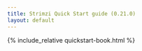 ```yaml
---
title: Strimzi Quick Start guide (0.21.0)
layout: default
---
```


{% include_relative quickstart-book.html %}
